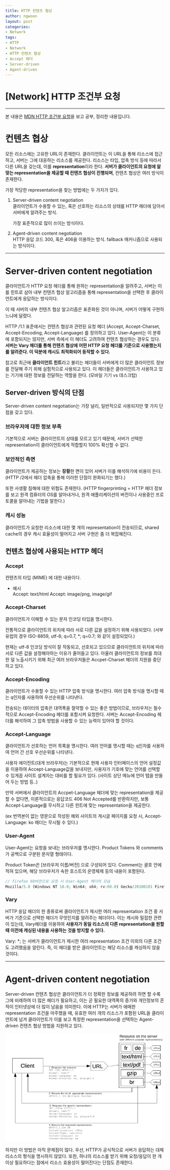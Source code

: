 ```yaml
---
title: HTTP 컨텐츠 협상
author: ngwoon
layout: post
categories:
- Network
tags:
- HTTP
- Network
- HTTP 컨텐츠 협상
- Accept 헤더
- Server-driven
- Agent-driven
---
```


# [Network] HTTP 조건부 요청
- - -

본 내용은 [MDN HTTP 조건부 요청](https://developer.mozilla.org/ko/docs/Web/HTTP/Conditional_requests)을 보고 공부, 정리한 내용입니다.<br/>
# 컨텐츠 협상

모든 리소스에는 고유한 URL이 존재한다. 클라이언트는 이 URL을 통해 리소스에 접근하고, 서버는 그에 대응하는 리소스를 제공한다. 리소스는 타입, 압축 방식 등에 따라서 다른 URL을 갖는데, 이를 **representation**이라 한다. **서버가 클라이언트의 요청에 알맞는 representation을 제공할 때 컨텐츠 협상이 진행되며**, 컨텐츠 협상은 여러 방식이 존재한다.

가장 적당한 representation을 찾는 방법에는 두 가지가 있다.

1. Server-driven content negotiation<br/>
    클라이언트가 수용할 수 있는, 혹은 선호하는 리소스의 상태를 HTTP 헤더에 담아서 서버에게 알려주는 방식.

    가장 표준적으로 많이 쓰이는 방식이다.

2. Agent-driven content negotiation<br/>
    HTTP 응답 코드 300, 혹은 406을 이용하는 방식. fallback 매커니즘으로 사용되는 방식이다.

---

# Server-driven content negotiation

클라이언트가 HTTP 요청 헤더를 통해 원하는 representation을 알려주고, 서버는 이를 힌트로 삼아 내부 컨텐츠 협상 알고리즘을 통해 representation을 선택한 후 클라이언트에게 응답하는 방식이다.

이 때 서버의 내부 컨텐츠 협상 알고리즘은 표준화된 것이 아니며, 서버가 어떻게 구현하느냐에 달렸다.

HTTP /1.1 표준에서는 컨텐츠 협상과 관련된 요청 헤더 (Accept, Accept-Charset, Accept-Encoding, Accept-Language) 를 정의하고 있다. User-Agent는 이 분류에 포함되지는 않지만, 서버 측에서 이 헤더도 고려하여 컨텐츠 협상하는 경우도 있다. **서버는 Vary 헤더를 통해 컨텐츠 협상에 어떤 HTTP 요청 헤더를 기준으로 사용했는지를 알려준다. 이 덕분에 캐시도 최적화되어 동작할 수 있다.**

참고로 최근에 **클라이언트 힌트**라고 불리는 헤더들이 서버에게 더 많은 클라이언트 정보를 전달해 주기 위해 실험적으로 사용되고 있다. 이 헤더들은 클라이언트가 사용하고 있는 기기에 대한 정보를 전달하는 역할을 한다. (모바일 기기 vs 데스크탑)

## Server-driven 방식의 단점

Server-driven content negotiation는 가장 널리, 일반적으로 사용되지만 몇 가지 단점을 갖고 있다.

### 브라우저에 대한 정보 부족

기본적으로 서버는 클라이언트의 상태를 모르고 있기 때문에, 서버가 선택한 representation이 클라이언트에게 적합할지 100% 확신할 수 없다.

### 보안적인 측면

클라이언트가 제공하는 정보는 **장황**한 면이 있어 서버가 이를 해석하기에 비용이 든다.
(HTTP /2에서 헤더 압축을 통해 이러한 단점이 완화되기는 했다.)

또한 사생활 침해에 대한 위협도 존재한다.
(HTTP fingerprinting = HTTP 헤더 정보를 보고 원격 컴퓨터의 OS를 알아내거나, 원격 애플리케이션의 버전이나 사용중인 프로토콜을 알아내는 기법을 말한다.)

### 캐시 성능

클라이언트가 요청한 리소스에 대한 몇 개의 representation이 전송되므로, shared cache의 경우 캐시 효율성이 떨어지고 서버 구현은 좀 더 복잡해진다.

## 컨텐츠 협상에 사용되는 HTTP 헤더

### Accept

컨텐츠의 타입 (MIME) 에 대한 내용이다.

- 예시<br/>
    Accept: text/html
    Accept: image/png, image/gif

### Accept-Charset

클라이언트가 이해할 수 있는 문자 인코딩 타입을 명시한다.

전통적으로 클라이언트의 위치에 따라 서로 다른 값을 설정하기 위해 사용되었다. (서부 유럽의 경우 ISO-8859, utf-8; q=0.7, *; q=0.7; 와 같이 설정되었다.)

현재는 utf-8 인코딩 방식이 잘 작동되고, 선호되고 있으므로 클라이언트의 위치에 따라 서로 다른 값을 설정해야하는 이유가 줄어들고 있다. 아울러 클라이언트의 정보를 최대한 덜 노출시키기 위해 최근 여러 브라우저들은 Accpet-Charset 헤더의 지원을 중단하고 있다.

### Accept-Encoding

클라이언트가 수용할 수 있는 HTTP 압축 방식을 명시한다. 여러 압축 방식을 명시할 때는 q인자를 사용하여 우선순위를 나타낸다.

전송되는 데이터의 압축은 대역폭을 절약할 수 있는 좋은 방법이므로, 브라우저는 필수적으로 Accept-Encoding 헤더를 포함시켜 요청한다. 서버는 Accept-Encoding 헤더를 해석하여 그 압축 방법을 사용할 수 있는 능력이 있어야 할 것이다.

### Accept-Language

클라이언트가 선호하는 언어 목록을 명시한다.  여러 언어를 명시할 때는 q인자를 사용하여 언어 간 선호 우선순위를 나타낸다.

사용자 에이전트(대게 브라우저)는 기본적으로 현재 사용자 인터페이스의 언어 설정값을 이용하여 Accept-Language값을 보내지만, 사용자가 기호에 맞는 언어를 선택할 수 있게끔 사이트 설계자는 대비를 할 필요가 있다. (사이트 상단 메뉴에 언어 탭을 만들어 두는 방법 등..)

만약 서버에서 클라이언트의 Accpet-Language 헤더에 맞는 representation을 제공할 수 없다면, 이론적으로는 응답코드 406 Not Accepted를 반환하지만, 보통 Accept-Language를 무시하고 다른 힌트에 맞는 representation을 제공한다.

(ex 번역본이 없는 영문으로 작성된 해외 사이트의 게시글 페이지를 요청 시, Accept-Language: ko 헤더는 무시될 수 있다.)

### User-Agent

User-Agent는 요청을 보내는 브라우저를 명시한다. Product Tokens 와 comments 가 공백으로 구분된 문자열 형태이다.

Product Token은 [브라우저 이름/버전] 으로 구성되어 있다. Comment는 괄호 안에 적혀 있으며, 해당 브라우저가 속한 호스트의 운영체제 등의 내용이 포함된다.

```jsx
// firefox 60버전으로 요청 시 User-Agent 헤더의 모습
Mozilla/5.0 (Windows NT 10.0; Win64; x64; rv:60.0) Gecko/20100101 Firefox/60.0
```

### Vary

HTTP 응답 헤더의 한 종류로써 클라이언트가 제시한 여러 representation 조건 중 서버가 기준으로 선택한 헤더가 무엇인지를 알려주는 헤더이다. 이는 캐시와 밀접한 관련이 있는데, Vary헤더를 이용하여 **사용자가 동일 리소스의 다른 representation을 원할 때 이전에 캐싱된 내용을 사용하는 것을 방지할 수 있다.**

Vary: *; 는 서버가 클라이언트가 제시한 여러 representation 조건 이외의 다른 조건도 고려했음을 알린다. 즉, 이 헤더를 받은 클라이언트는 해당 리소스를 캐싱하지 않을 것이다.

---

# Agent-driven content negotiation

Server-driven 컨텐츠 협상은 클라이언트가 더 정확한 정보를 제공하려 하면 할 수록 그에 비례하여 더 많은 헤더가 필요하고, 이는 곧 필요한 대역폭의 증가와 개인정보의 흔적이 인터넷상에 더 많이 남음을 의미한다. 이에 HTTP는 서버가 애매한 representation 조건을 마주했을 때, 유효한 여러 개의 리소스가 포함된 URL을 클라이언트에 넘겨 클라이언트가 이를 보고 특정한 representation을 선택하는 Agent-driven 컨텐츠 협상 방법을 지원하고 있다.

![Agent-Driven-Content-Negotiation caption="출처 : MDN Content Negotiation"](/assets/images/post/Network/HTTP-컨텐츠%20협상/Agent-driven-content-negotiation.png)

하지만 이 방법은 아직 문제점이 많다. 우선, HTTP가 공식적으로 서버가 응답하는 대체 리소스의 형식을 명시하지 않았다. 또한, 하나의 리소스를 받기 위해 요청/응답이 한 개 이상 필요하다는 점에서 리소스 효용성이 떨어진다는 단점도 존재한다.